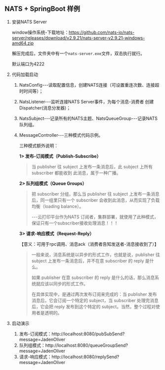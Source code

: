 ## NATS + SpringBoot 样例

1. 安装NATS Server

   window操作系统-下载地址：https://github.com/nats-io/nats-server/releases/download/v2.9.21/nats-server-v2.9.21-windows-amd64.zip

   解压完成后，文件夹中有一个`nats-server.exe`文件，双击执行就行。

   默认端口为4222

2. 代码加载启动

    1.  NatsConfig---读取配置信息，创建NATS连接（可设置重连次数、连接超时时间等）；

    2.  NatsListener---监听连接NATS Server事件，为每个消息-消费者 创建 Dispatcher(消息分发器)；

    3.  NatsSubject---记录所有的NATS主题、NatsQueueGroup---记录NATS 队列组。

    4. MessageController---三种模式代码示例。

       三种模式额外说明：

       **1> 发布-订阅模式（Publish-Subscribe）**

       > 当 publisher 往 subject 上发布一条消息后，此 subject 上所有 subscriber 都能收到 此消息，属于一种广播。

       **2> 队列组模式（Queue Groups）**

       > 把 subscriber 分组，那么当 publisher 往 subject 上发布一条消息后，同一组里只有一个 subscriber 会收到此消息，从而实现了负载均衡（loading balance）。
       >
       > ---云打印平台作为NATS 订阅者，集群部署，就使用了此种模式，保证只有一个subscriber接收处理消息！！！

       **3> 请求-响应模式（Request-Reply）**

       【意义：可用于rpc调用、消息ack（消费者告知发送者-消息接收到了）】

       > 一般来说，消息系统是以异步的形式工作，也就是说，publisher 往 subject 上发布一条消息后，并不在意 subscriber 的 reply 是什么。
       >
       > 如果 publisher 在意 subscriber 的 reply 是什么的话，那么消息系统就应该以同步的形式工作。
       >
       > 在具体实现中，是通过两次发布订阅来完成的：当 publisher 发布消息后，它会订阅一个特定的 subject，当 subscriber 处理完消息后，它会把 reply 发布到这个特定的 subject。当然，整个过程对使用者是透明的。

3. 启动演示

    1. 发布-订阅模式：http://localhost:8080/pubSubSend?message=JadenOliver
    2. 队列组模式：http://localhost:8080/queueGroupSend?message=JadenOliver
    3. 请求-响应模式：http://localhost:8080/replySend?message=JadenOliver
